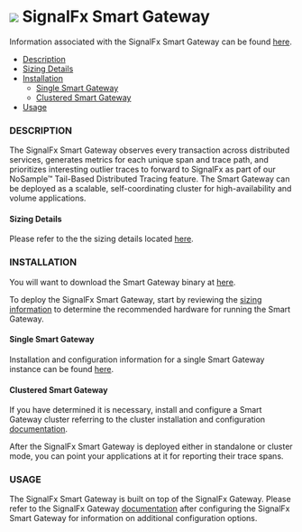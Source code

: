 # ![](https://github.com/signalfx/integrations/blob/master/signalfx-smart-gateway/img/integration_smartgateway.png) SignalFx Smart Gateway

Information associated with the SignalFx Smart Gateway can be found <a target="_blank" href="https://github.com/signalfx/integrations/tree/release/signalfx-smart-gateway">here</a>.

- [Description](#description)
- [Sizing Details](#sizing-details)
- [Installation](#installation)
    - [Single Smart Gateway](#single-smart-gateway)
    - [Clustered Smart Gateway](#clustered-smart-gateway)
- [Usage](#usage)

### DESCRIPTION

The SignalFx Smart Gateway observes every transaction across distributed services, generates metrics for each unique span and trace path, and prioritizes interesting outlier traces to forward to SignalFx as part of our NoSample™ Tail-Based Distributed Tracing feature. The Smart Gateway can be deployed as a scalable, self-coordinating cluster for high-availability and volume applications.

#### Sizing Details

Please refer to the the sizing details located <a target="_blank" href="https://docs.signalfx.com/en/latest/apm/apm-deployment/smart-gateway.html#instance-sizing">here</a>.

### INSTALLATION

You will want to download the Smart Gateway binary at <a target="_blank" href="/#/smart-gateway/download">here</a>.

To deploy the SignalFx Smart Gateway, start by reviewing the <a target="_blank" href="https://docs.signalfx.com/en/latest/apm/apm-deployment/smart-gateway.html#instance-sizing">sizing information</a> to determine the recommended hardware for running the Smart Gateway.

#### Single Smart Gateway

Installation and configuration information for a single Smart Gateway instance can be found <a target="_blank" href="https://docs.signalfx.com/en/latest/apm/apm-deployment/smart-gateway.html#install-and-configure-the-smart-gateway">here</a>.

#### Clustered Smart Gateway

If you have determined it is necessary, install and configure a Smart Gateway cluster referring to the cluster installation and configuration  <a target="_blank" href="https://docs.signalfx.com/en/latest/apm/apm-deployment/smart-gateway.html#install-and-configure-a-clustered-smart-gateway">documentation</a>.

After the SignalFx Smart Gateway is deployed either in standalone or cluster mode, you can point your applications at it for reporting their trace spans.

### USAGE

The SignalFx Smart Gateway is built on top of the SignalFx Gateway.  Please refer to the SignalFx Gateway <a target="_blank" href="https://docs.signalfx.com/en/latest/integrations/integrations-reference/integrations.signalfx.gateway.html">documentation</a> after configuring the SignalFx Smart Gateway for information on additional configuration options.
